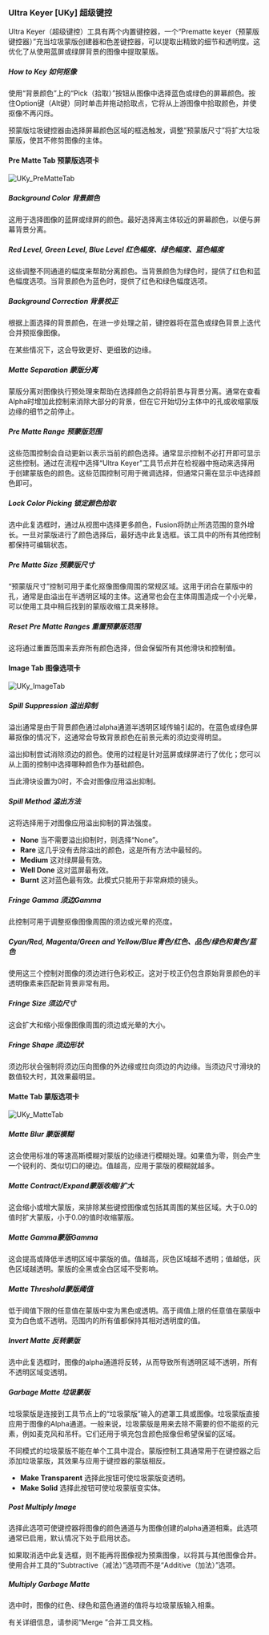 ### Ultra Keyer [UKy] 超级键控

Ultra Keyer（超级键控）工具有两个内置键控器，一个“Prematte keyer（预蒙版键控器）”充当垃圾蒙版创建器和色差键控器，可以提取出精致的细节和透明度。这优化了从使用蓝屏或绿屏背景的图像中提取蒙版。

##### How to Key 如何抠像

使用“背景颜色”上的“Pick（拾取）”按钮从图像中选择蓝色或绿色的屏幕颜色。按住Option键（Alt键）同时单击并拖动拾取点，它将从上游图像中拾取颜色，并使抠像不再闪烁。

预蒙版垃圾键控器由选择屏幕颜色区域的框选触发，调整“预蒙版尺寸”将扩大垃圾蒙版，使其不修剪图像的主体。

#### Pre Matte Tab 预蒙版选项卡

![UKy_PreMatteTab](images/UKy_PreMatteTab.png)

##### Background Color 背景颜色

这用于选择图像的蓝屏或绿屏的颜色。最好选择离主体较近的屏幕颜色，以便与屏幕背景分离。

##### Red Level, Green Level, Blue Level 红色幅度、绿色幅度、蓝色幅度

这些调整不同通道的幅度来帮助分离颜色。当背景颜色为绿色时，提供了红色和蓝色幅度选项。当背景颜色为蓝色时，提供了红色和绿色幅度选项。

##### Background Correction 背景校正

根据上面选择的背景颜色，在进一步处理之前，键控器将在蓝色或绿色背景上迭代合并预抠像图像。

在某些情况下，这会导致更好、更细致的边缘。

##### Matte Separation 蒙版分离

蒙版分离对图像执行预处理来帮助在选择颜色之前将前景与背景分离。通常在查看Alpha时增加此控制来消除大部分的背景，但在它开始切分主体中的孔或收缩蒙版边缘的细节之前停止。

##### Pre Matte Range 预蒙版范围

这些范围控制会自动更新以表示当前的颜色选择。通常显示控制不必打开即可显示这些控制。通过在流程中选择“Ultra Keyer”工具节点并在检视器中拖动来选择用于创建蒙版色的颜色。这些范围控制可用于微调选择，但通常只需在显示中选择颜色即可。

##### Lock Color Picking 锁定颜色拾取

选中此复选框时，通过从视图中选择更多颜色，Fusion将防止所选范围的意外增长。一旦对蒙版进行了颜色选择后，最好选中此复选框。该工具中的所有其他控制都保持可编辑状态。

##### Pre Matte Size 预蒙版尺寸

“预蒙版尺寸”控制可用于柔化抠像图像周围的常规区域。这用于闭合在蒙版中的孔，通常是由溢出在半透明区域的主体。这通常也会在主体周围造成一个小光晕，可以使用工具中稍后找到的蒙版收缩工具来移除。

##### Reset Pre Matte Ranges 重置预蒙版范围

这将通过重置范围来丢弃所有颜色选择，但会保留所有其他滑块和控制值。

#### Image Tab 图像选项卡

![UKy_ImageTab](images/UKy_ImageTab.png)

##### Spill Suppression 溢出抑制

溢出通常是由于背景颜色通过alpha通道半透明区域传输引起的。在蓝色或绿色屏幕抠像的情况下，这通常会导致背景颜色在前景元素的须边变得明显。

溢出抑制尝试消除须边的颜色。使用的过程是针对蓝屏或绿屏进行了优化；您可以从上面的控制中选择哪种颜色作为基础颜色。

当此滑块设置为0时，不会对图像应用溢出抑制。

##### Spill Method 溢出方法

这将选择用于对图像应用溢出抑制的算法强度。

- **None**
  当不需要溢出抑制时，则选择“None”。
- **Rare**
  这几乎没有去除溢出的颜色，这是所有方法中最轻的。
- **Medium**
  这对绿屏最有效。
- **Well Done**
  这对蓝屏最有效。
- **Burnt**
  这对蓝色最有效。此模式只能用于非常麻烦的镜头。

##### Fringe Gamma 须边Gamma

此控制可用于调整抠像图像周围的须边或光晕的亮度。

##### Cyan/Red, Magenta/Green and Yellow/Blue青色/红色、品色/绿色和黄色/蓝色

使用这三个控制对图像的须边进行色彩校正。这对于校正仍包含原始背景颜色的半透明像素来匹配新背景非常有用。

##### Fringe Size 须边尺寸

这会扩大和缩小抠像图像周围的须边或光晕的大小。

##### Fringe Shape 须边形状

须边形状会强制将须边压向图像的外边缘或拉向须边的内边缘。当须边尺寸滑块的数值较大时，其效果最明显。

#### Matte Tab 蒙版选项卡

![UKy_MatteTab](images/UKy_MatteTab.png)

##### Matte Blur 蒙版模糊

这会使用标准的等速高斯模糊对蒙版的边缘进行模糊处理。如果值为零，则会产生一个锐利的、类似切口的硬边。值越高，应用于蒙版的模糊就越多。

##### Matte  Contract/Expand蒙版收缩/扩大

这会缩小或增大蒙版，来排除某些键控图像或包括其周围的某些区域。大于0.0的值时扩大蒙版，小于0.0的值时收缩蒙版。

##### Matte Gamma蒙版Gamma

这会提高或降低半透明区域中蒙版的值。值越高，灰色区域越不透明；值越低，灰色区域越透明。蒙版的全黑或全白区域不受影响。

##### Matte Threshold蒙版阈值

低于阈值下限的任意值在蒙版中变为黑色或透明。高于阈值上限的任意值在蒙版中变为白色或不透明。范围内的所有值都保持其相对透明度的值。

##### Invert Matte 反转蒙版

选中此复选框时，图像的alpha通道将反转，从而导致所有透明区域不透明，所有不透明区域变透明。

##### Garbage Matte 垃圾蒙版

垃圾蒙版是连接到工具节点上的“垃圾蒙版”输入的遮罩工具或图像。垃圾蒙版直接应用于图像的Alpha通道。一般来说，垃圾蒙版是用来去除不需要的但不能抠的元素，例如麦克风和吊杆。它们还用于填充包含颜色抠像但希望保留的区域。

不同模式的垃圾蒙版不能在单个工具中混合。蒙版控制工具通常用于在键控器之后添加垃圾蒙版，其效果与应用于键控器的蒙版相反。

- **Make Transparent**
  选择此按钮可使垃圾蒙版变透明。
- **Make Solid**
  选择此按钮可使垃圾蒙版变实体。

##### Post Multiply Image

选择此选项可使键控器将图像的颜色通道与为图像创建的alpha通道相乘。此选项通常已启用，默认情况下处于启用状态。

如果取消选中此复选框，则不能再将图像视为预乘图像，以将其与其他图像合并。使用合并工具的“Subtractive（减法）”选项而不是“Additive（加法）”选项。

##### Multiply Garbage Matte

选中时，图像的红色、绿色和蓝色通道的值将与垃圾蒙版输入相乘。

有关详细信息，请参阅“Merge ”合并工具文档。